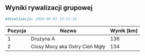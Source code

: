 ## Wyniki rywalizacji grupowej

```markdown
Aktualizacja: 2020-06-01 15:51:16
```

Pozycja | Nazwa | Wynik [km] |
------------ | -------------  | -------------
 1 |Drużyna A | 136 
 2 |Ciosy Mocy aka Ostry Cień Mgły | 134
